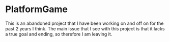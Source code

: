 # PlatformGame
This is an abandoned project that I have been working on and off on for the past 2 years I think. The main issue that I see with this project is that it lacks a true goal and ending, so therefore I am leaving it.
